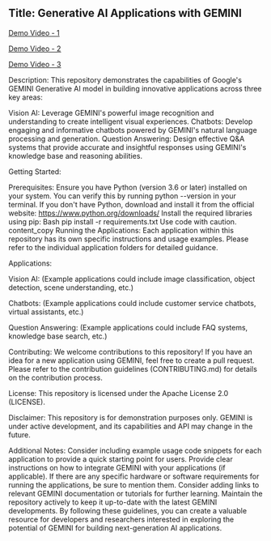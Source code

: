 
## Title: Generative AI Applications with GEMINI


[Demo Video - 1](https://youtu.be/MmZfhYH9Sz0?si=D6I4wlyC8_Sia3-x)

[Demo Video - 2](https://youtu.be/6ZhDQIg6PIo?si=MgB1rN2eO_8a3FzO)

[Demo Video - 3](https://youtu.be/KMVb8rHaj9k?si=LQQhtchTQfG0Pa7Z)



Description:
This repository demonstrates the capabilities of Google's GEMINI Generative AI model in building innovative applications across three key areas:

Vision AI: Leverage GEMINI's powerful image recognition and understanding to create intelligent visual experiences.
Chatbots: Develop engaging and informative chatbots powered by GEMINI's natural language processing and generation.
Question Answering: Design effective Q&A systems that provide accurate and insightful responses using GEMINI's knowledge base and reasoning abilities.


Getting Started:

Prerequisites:
Ensure you have Python (version 3.6 or later) installed on your system. You can verify this by running python --version in your terminal.
If you don't have Python, download and install it from the official website: https://www.python.org/downloads/
Install the required libraries using pip:
Bash
pip install -r requirements.txt
Use code with caution.
content_copy
Running the Applications:
Each application within this repository has its own specific instructions and usage examples. Please refer to the individual application folders for detailed guidance.

Applications:

Vision AI: (Example applications could include image classification, object detection, scene understanding, etc.)

Chatbots: (Example applications could include customer service chatbots, virtual assistants, etc.)

Question Answering: (Example applications could include FAQ systems, knowledge base search, etc.)

Contributing:
We welcome contributions to this repository! If you have an idea for a new application using GEMINI, feel free to create a pull request. Please refer to the contribution guidelines (CONTRIBUTING.md) for details on the contribution process.

License:
This repository is licensed under the Apache License 2.0 (LICENSE).

Disclaimer:
This repository is for demonstration purposes only. GEMINI is under active development, and its capabilities and API may change in the future.

Additional Notes:
Consider including example usage code snippets for each application to provide a quick starting point for users.
Provide clear instructions on how to integrate GEMINI with your applications (if applicable).
If there are any specific hardware or software requirements for running the applications, be sure to mention them.
Consider adding links to relevant GEMINI documentation or tutorials for further learning.
Maintain the repository actively to keep it up-to-date with the latest GEMINI developments.
By following these guidelines, you can create a valuable resource for developers and researchers interested in exploring the potential of GEMINI for building next-generation AI applications.
